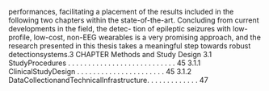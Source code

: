 performances, facilitating a placement of the results included in the following two chapters
within the state-of-the-art. Concluding from current developments in the field, the detec-
tion of epileptic seizures with low-profile, low-cost, non-EEG wearables is a very promising
approach, and the research presented in this thesis takes a meaningful step towards robust
detectionsystems.3
CHAPTER
Methods and Study Design
3.1 StudyProcedures . . . . . . . . . . . . . . . . . . . . . . . . . . . 45
3.1.1 ClinicalStudyDesign . . . . . . . . . . . . . . . . . . . . . . 45
3.1.2 DataCollectionandTechnicalInfrastructure. . . . . . . . . . . . . 47